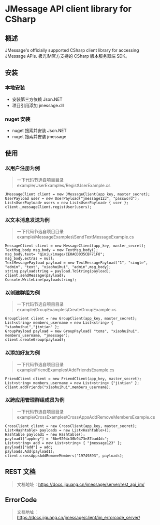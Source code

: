 # JMessage API client library for CSharp

## 概述
JMessage's officially supported CSharp client library for accessing JMessage APIs. 极光IM官方支持的 CSharp 版本服务器端 SDK。

## 安装
###  本地安装
*   安装第三方依赖 Json.NET
*   项目引用添加 jmessage.dll

### nuget 安装
*   nuget 搜索并安装 Json.NET 
*   nuget 搜索并安装 jmessage

## 使用

###  以用户注册为例

>一下代码节选自项目目录  example/UserExamples/RegistUserExample.cs

```
JMessageClient client = new JMessageClient(app_key, master_secret);
UserPayload user = new UserPayload("jmessage123", "password");
List<UserPayload> users = new List<UserPayload> { user };
client._messageClient.registUser(users);
```
###  以文本消息发送为例
>一下代码节选自项目目录  example\MessageExamples\SendTextMessageExample.cs

```
MessageClient client = new MessageClient(app_key, master_secret);
TextMsg_body msg_body = new TextMsg_body();
msg_body.text= "qiniu/image/CE0ACD035CBF71F8";
msg_body.extras = null;
TextMessagePayload payload = new TextMessagePayload("1", "single", "admin", "text", "xiaohuihui", "admin",msg_body);
string payloadstring = payload.ToString(payload);
client.sendMessage(payload);
Console.WriteLine(payloadstring);
```
###  以创建群组为例
>一下代码节选自项目目录  example\GroupExamples\CreateGroupExample.cs

```
GroupClient client = new GroupClient(app_key, master_secret);
List<string> members_username = new List<string> { "xiaohuihui","jintian" };
GroupPayload payload = new GroupPayload( "toms", "xiaohuihui", members_username, "jmessage");
client.createGroup(payload);
```

###  以添加好友为例
>一下代码节选自项目目录  example\FriendExamples\AddFriendsExample.cs

```
FriendClient client = new FriendClient(app_key, master_secret);
List<string> members_username = new List<string> {"jintian" };
client.addFriends("xiaohuihui",members_username);
```

###  以跨应用管理群组成员为例
>一下代码节选自项目目录  example\CrossExamples\CrossAppsAddRemoveMembersExample.cs

```
CrossClient client = new CrossClient(app_key, master_secret);
List<Hashtable> payloads = new List<Hashtable>();
Hashtable payload1 = new Hashtable();
payload1["appkey"] = "6be9204c30b9473e87bad4dc";
List<string> add = new List<string> { "jmessage123" };
payload1["add"] = add;
payloads.Add(payload1);
client.crossAppsAddRemoveMembers("19749893", payloads);
```

## REST 文档
>文档地址：https://docs.jiguang.cn/jmessage/server/rest_api_im/

## ErrorCode
> 文档地址：https://docs.jiguang.cn/jmessage/client/im_errorcode_server/
